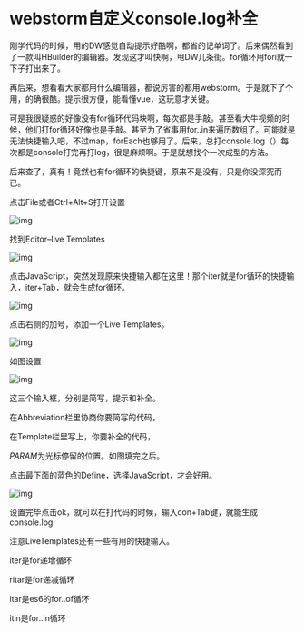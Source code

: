 # webstorm自定义console.log补全

刚学代码的时候，用的DW感觉自动提示好酷啊，都省的记单词了。后来偶然看到了一款叫HBuilder的编辑器。发现这才叫快啊，甩DW几条街。for循环用fori就一下子打出来了。

再后来，想看看大家都用什么编辑器，都说厉害的都用webstorm。于是就下了个用，的确很酷。提示很方便，能看懂vue，这玩意才关键。

可是我很疑惑的好像没有for循环代码块啊，每次都是手敲。甚至看大牛视频的时候，他们打for循环好像也是手敲。甚至为了省事用for..in来遍历数组了。可能就是无法快捷输入吧，不过map，forEach也够用了。后来，总打console.log（）每次都是console打完再打log，很是麻烦啊。于是就想找个一次成型的方法。

后来查了，真有！竟然也有for循环的快捷键，原来不是没有，只是你没深究而已。

点击File或者Ctrl+Alt+S打开设置

![img](https://user-gold-cdn.xitu.io/2017/11/9/df7bbc5fe22080d74e107bbd3dbe6937?imageView2/0/w/1280/h/960/format/webp/ignore-error/1)

找到Editor–live Templates

![img](https://user-gold-cdn.xitu.io/2017/11/9/441f3b4ba0f1c994d55679dc8cc9d578?imageView2/0/w/1280/h/960/format/webp/ignore-error/1)

点击JavaScript，突然发现原来快捷输入都在这里！那个iter就是for循环的快捷输入，iter+Tab，就会生成for循环。

![img](https://user-gold-cdn.xitu.io/2017/11/9/777c7b904a772f127c03b669d8af283d?imageView2/0/w/1280/h/960/format/webp/ignore-error/1)

点击右侧的加号，添加一个Live Templates。

![img](https://user-gold-cdn.xitu.io/2017/11/9/fa6a75d99e22d4c81c441618f8991ef7?imageView2/0/w/1280/h/960/format/webp/ignore-error/1)

如图设置

![img](https://user-gold-cdn.xitu.io/2017/11/9/1b32295d7e617de527899e9b0732b142?imageView2/0/w/1280/h/960/format/webp/ignore-error/1)

这三个输入框，分别是简写，提示和补全。

在Abbreviation栏里协商你要简写的代码，

在Template栏里写上，你要补全的代码，

$PARAM$为光标停留的位置。如图填完之后。

点击最下面的蓝色的Define，选择JavaScript，才会好用。

![img](https://user-gold-cdn.xitu.io/2017/11/9/5c9105d290a521f66b065d1e0840d3ab?imageView2/0/w/1280/h/960/format/webp/ignore-error/1)

设置完毕点击ok，就可以在打代码的时候，输入con+Tab键，就能生成console.log

注意LiveTemplates还有一些有用的快捷输入。

iter是for递增循环

ritar是for递减循环

itar是es6的for..of循环

itin是for..in循环